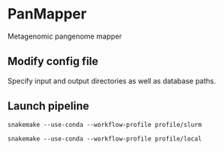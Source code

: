 # PanMapper
Metagenomic pangenome mapper

## Modify config file

Specify input and output directories as well as database paths.

## Launch pipeline

```
snakemake --use-conda --workflow-profile profile/slurm

snakemake --use-conda --workflow-profile profile/local
```
